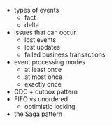 * types of events
  * fact
  * delta
* issues that can occur
  * lost events
  * lost updates
  * failed business transactions
* event processing modes
  * at least once
  * at most once
  * exactly once
* CDC + outbox pattern
* FIFO vs unordered
  * optimistic locking
* the Saga pattern
